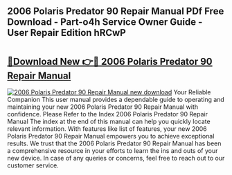 ## 2006 Polaris Predator 90 Repair Manual PDf Free Download - Part-o4h Service Owner Guide - User Repair Edition hRCwP

# <h2><a href="http://bc94878.oget.top/?id=2006+Polaris+Predator+90+Repair+Manual">🔗Download New 👉🔴 2006 Polaris Predator 90 Repair Manual</a></h2>

[![2006 Polaris Predator 90 Repair Manual new download](https://i.imgur.com/5g1atiW.png)](http://bc94878.oget.top/?id=2006+Polaris+Predator+90+Repair+Manual)
Your Reliable Companion This user manual provides a dependable guide to operating and maintaining your new 2006 Polaris Predator 90 Repair Manual with confidence. Please Refer to the Index 2006 Polaris Predator 90 Repair Manual The index at the end of this manual can help you quickly locate relevant information. With features like list of features, your new 2006 Polaris Predator 90 Repair Manual empowers you to achieve exceptional results. We trust that the 2006 Polaris Predator 90 Repair Manual has been a comprehensive resource in your efforts to learn the ins and outs of your new device. In case of any queries or concerns, feel free to reach out to our customer service.
